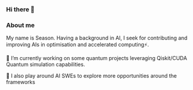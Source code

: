 ### Hi there 👋
### About me
My name is Season. Having a background in AI, I seek for contributing and improving AIs in optimisation and accelerated computing⚡.

🔭 I’m currently working on some quantum projects leveraging Qiskit/CUDA Quantum simulation capabilities.

🔭 I also play around AI SWEs to explore more opportunities around the frameworks 

<!--
**spoonbobo/spoonbobo** is a ✨ _special_ ✨ repository because its `README.md` (this file) appears on your GitHub profile.

Here are some ideas to get you started:

- 🔭 I’m currently working on ...
- 🌱 I’m currently learning ...
- 👯 I’m looking to collaborate on ...
- 🤔 I’m looking for help with ...
- 💬 Ask me about ...
- 📫 How to reach me: ...
- 😄 Pronouns: ...
- ⚡ Fun fact: ...
-->
